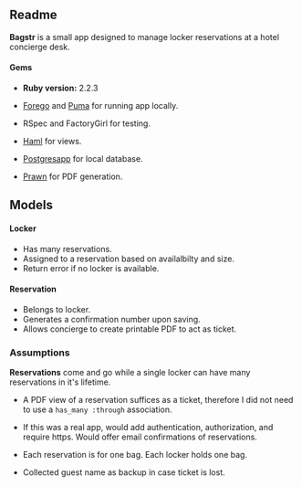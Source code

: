 ## Readme

**Bagstr** is a small app designed to manage locker reservations at a hotel concierge desk.

#### Gems

+ **Ruby version:** 2.2.3

+ [Forego](https://github.com/ddollar/forego) and [Puma](http://puma.io) for running app locally.

+ RSpec and FactoryGirl for testing.

+ [Haml](http://haml.info) for views.

+ [Postgresapp](http://postgresapp.com) for local database.

+ [Prawn](https://github.com/prawnpdf/prawn) for PDF generation.


## Models

####  Locker
+ Has many reservations.
+ Assigned to a reservation based on availalbilty and size.
+ Return error if no locker is available.

#### Reservation
+ Belongs to locker.
+ Generates a confirmation number upon saving.
+ Allows concierge to create printable PDF to act as ticket.


### Assumptions

**Reservations** come and go while a single locker can have many reservations in it's lifetime.

+ A PDF view of a reservation suffices as a ticket, therefore I did not need to use a `has_many :through` association.

+ If this was a real app, would add authentication, authorization, and require https. Would offer email confirmations of reservations.

+ Each reservation is for one bag. Each locker holds one bag.

+ Collected guest name as backup in case ticket is lost.
